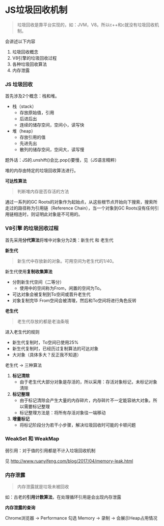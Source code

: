 # JS垃圾回收机制

> 垃圾回收是靠平台实现的，如：JVM，V8。所以c++和c就没有垃圾回收机制。

会讲述以下内容
1. 垃圾回收概念
2. V8引擎的垃圾回收过程
3. 各种垃圾回收算法
4. 内存泄露

### JS 垃圾回收

首先涉及2个概念：栈和堆。

* 栈（stack）
  * 存放原始值，引用
  * 后进后出
  * 连续的储存空间，空间小，读写快
* 堆（heap）
  * 存放引用的值
  * 先进先出
  * 散列的储存空间，空间大，读写慢

题外话：JS的.unshift()会比.pop()要慢，见（JS语言精粹）

堆的内存由特定的垃圾回收算法进行。

**可达性算法**

> 判断堆内存是否存活的方法

通过一系列的GC Roots的对象作为起始点，从这些根节点开始向下搜索，搜索所走过的路径称为引用链（Reference Chain），当一个对象到GC Roots没有任何引用链相连时，则证明此对象是不可用的。

### V8引擎 的垃圾回收过程

首先采用**分代算法**将堆中对象分为2类：新生代 和 老生代

**新生代**

> 新生代中存放新的对象。可用空间为老生代的1/40。

新生代使用**复制收集算法**
  * 分割新生代空间（二等分）
    * 使用中的空间称为From，闲置的空间为To。
  * 可达对象会被复制到To空间或晋升老生代
  * 对象复制完毕 From空间会被清理，然后和To空间将进行角色反转

**老生代**

> 老生代存放的都是老油条哦

进入老生代的规则
  * 新生代复制时，To空间已使用25%
  * 新生代复制时，已经历过复制算法的可达对象
  * 大对象（具体多大？反正我不知道）

老生代 -> 三种算法
  1. **标记清除**
     * 由于老生代大部分对象是存活的，所以采用：存活对象标记，未标记对象清除
  2. **标记整理**
     * 由于标记清除会产生大量的内存碎片，内存碎片不一定能容纳大对象。所以需要标记整理
     * 标记整理方法是：将所有存活对象往一端移动
  3. **增量标记**
     * 将标记阶段分为若干小步骤，解决垃圾回收时可能的卡顿问题

### WeakSet 和 WeakMap

弱引用：对于值的引用都是不计入垃圾回收机制

见 http://www.ruanyifeng.com/blog/2017/04/memory-leak.html

### 内存泄露

> 内存泄露就是垃圾未被回收

如：古老的**引用计数算法**，在处理循环引用是会出现内存泄露

**内存泄露的查询**

Chrome浏览器 -> Performance 勾选 Memory -> 录制 -> 会展示Heap占用情况